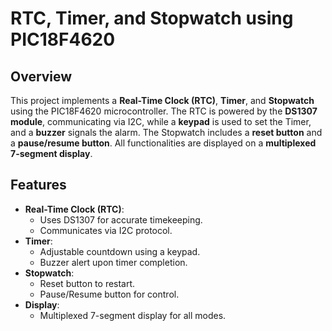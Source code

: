 # RTC, Timer, and Stopwatch using PIC18F4620

## Overview
This project implements a **Real-Time Clock (RTC)**, **Timer**, and **Stopwatch** using the PIC18F4620 microcontroller. The RTC is powered by the **DS1307 module**, communicating via I2C, while a **keypad** is used to set the Timer, and a **buzzer** signals the alarm. The Stopwatch includes a **reset button** and a **pause/resume button**. All functionalities are displayed on a **multiplexed 7-segment display**.

## Features
- **Real-Time Clock (RTC)**:
  - Uses DS1307 for accurate timekeeping.
  - Communicates via I2C protocol.
- **Timer**:
  - Adjustable countdown using a keypad.
  - Buzzer alert upon timer completion.
- **Stopwatch**:
  - Reset button to restart.
  - Pause/Resume button for control.
- **Display**:
  - Multiplexed 7-segment display for all modes.

